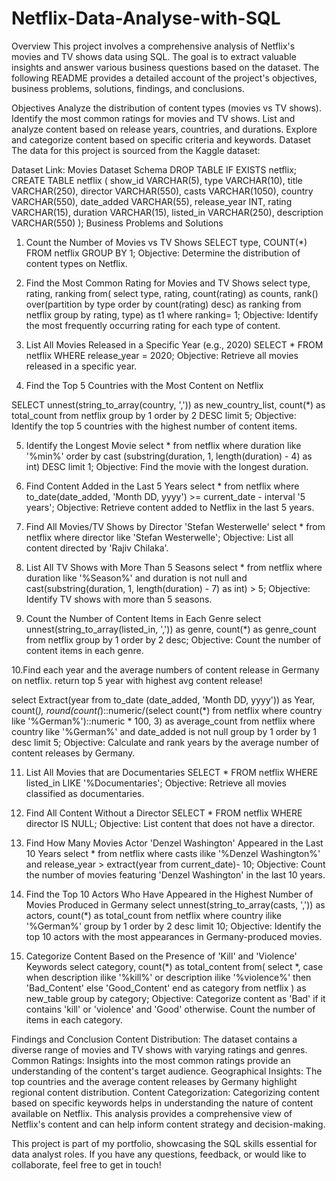 # Netflix-Data-Analyse-with-SQL

Overview
This project involves a comprehensive analysis of Netflix's movies and TV shows data using SQL. The goal is to extract valuable insights and answer various business questions based on the dataset. The following README provides a detailed account of the project's objectives, business problems, solutions, findings, and conclusions.

Objectives
Analyze the distribution of content types (movies vs TV shows).
Identify the most common ratings for movies and TV shows.
List and analyze content based on release years, countries, and durations.
Explore and categorize content based on specific criteria and keywords.
Dataset
The data for this project is sourced from the Kaggle dataset:

Dataset Link: Movies Dataset
Schema
DROP TABLE IF EXISTS netflix;
CREATE TABLE netflix
(
    show_id      VARCHAR(5),
    type         VARCHAR(10),
    title        VARCHAR(250),
    director     VARCHAR(550),
    casts        VARCHAR(1050),
    country      VARCHAR(550),
    date_added   VARCHAR(55),
    release_year INT,
    rating       VARCHAR(15),
    duration     VARCHAR(15),
    listed_in    VARCHAR(250),
    description  VARCHAR(550)
);
Business Problems and Solutions
1. Count the Number of Movies vs TV Shows
SELECT 
    type,
    COUNT(*)
FROM netflix
GROUP BY 1;
Objective: Determine the distribution of content types on Netflix.

2. Find the Most Common Rating for Movies and TV Shows
select type, rating, ranking
from(
	select
		type,
		rating,
		count(rating) as counts,
		rank() over(partition by type order by count(rating) desc) as ranking
	from netflix
	group by rating, type) as t1
where ranking= 1;
Objective: Identify the most frequently occurring rating for each type of content.

3. List All Movies Released in a Specific Year (e.g., 2020)
SELECT * 
FROM netflix
WHERE release_year = 2020;
Objective: Retrieve all movies released in a specific year.

4. Find the Top 5 Countries with the Most Content on Netflix

SELECT
	unnest(string_to_array(country, ',')) as new_country_list,
	count(*) as total_count
from netflix
group by 1
order by 2 DESC
limit 5;
Objective: Identify the top 5 countries with the highest number of content items.

5. Identify the Longest Movie
select *
from netflix
where duration like '%min%'
order by cast (substring(duration, 1, length(duration) - 4) as int) DESC
limit 1;
Objective: Find the movie with the longest duration.

6. Find Content Added in the Last 5 Years
select *
from netflix
where
	to_date(date_added, 'Month DD, yyyy') >= current_date - interval '5 years';
Objective: Retrieve content added to Netflix in the last 5 years.

7. Find All Movies/TV Shows by Director 'Stefan Westerwelle'
select *
from netflix
where director like 'Stefan Westerwelle';
Objective: List all content directed by 'Rajiv Chilaka'.

8. List All TV Shows with More Than 5 Seasons
select *
from netflix
where duration like '%Season%' and duration is not null
	and cast(substring(duration, 1, length(duration) - 7) as int) > 5;
Objective: Identify TV shows with more than 5 seasons.

9. Count the Number of Content Items in Each Genre
select
  unnest(string_to_array(listed_in, ',')) as genre,
  count(*) as genre_count
from netflix
group by 1
order by 2 desc;
Objective: Count the number of content items in each genre.

10.Find each year and the average numbers of content release in Germany on netflix.
return top 5 year with highest avg content release!

select
	Extract(year from to_date (date_added, 'Month DD, yyyy')) as Year,
	count(*),
	round(count(*)::numeric/(select count(*) from netflix where country like '%German%')::numeric * 100, 3) as average_count
from netflix
where country like '%German%' and date_added is not null
group by 1
order by 1 desc
limit 5;
Objective: Calculate and rank years by the average number of content releases by Germany.

11. List All Movies that are Documentaries
SELECT * 
FROM netflix
WHERE listed_in LIKE '%Documentaries';
Objective: Retrieve all movies classified as documentaries.

12. Find All Content Without a Director
SELECT * 
FROM netflix
WHERE director IS NULL;
Objective: List content that does not have a director.

13. Find How Many Movies Actor 'Denzel Washington' Appeared in the Last 10 Years
select *
from netflix
where casts ilike '%Denzel Washington%'
	and release_year > extract(year from current_date)- 10;
Objective: Count the number of movies featuring 'Denzel Washington' in the last 10 years.

14. Find the Top 10 Actors Who Have Appeared in the Highest Number of Movies Produced in Germany
select
	unnest(string_to_array(casts, ',')) as actors,
	count(*) as total_count
from netflix
where country ilike '%German%'
group by 1
order by 2 desc
limit 10;
Objective: Identify the top 10 actors with the most appearances in Germany-produced movies.

15. Categorize Content Based on the Presence of 'Kill' and 'Violence' Keywords
select category, count(*) as total_content
from(
	select *,
		case
		when
			description ilike '%kill%' or description ilike '%violence%' then 'Bad_Content'
			else 'Good_Content'
		end as category
	from netflix
) as new_table
group by category;
Objective: Categorize content as 'Bad' if it contains 'kill' or 'violence' and 'Good' otherwise. Count the number of items in each category.

Findings and Conclusion
Content Distribution: The dataset contains a diverse range of movies and TV shows with varying ratings and genres.
Common Ratings: Insights into the most common ratings provide an understanding of the content's target audience.
Geographical Insights: The top countries and the average content releases by Germany highlight regional content distribution.
Content Categorization: Categorizing content based on specific keywords helps in understanding the nature of content available on Netflix.
This analysis provides a comprehensive view of Netflix's content and can help inform content strategy and decision-making.

This project is part of my portfolio, showcasing the SQL skills essential for data analyst roles. If you have any questions, feedback, or would like to collaborate, feel free to get in touch!
